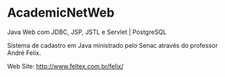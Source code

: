 # AcademicNetWeb
Java Web com JDBC, JSP, JSTL e Servlet | PostgreSQL

Sistema de cadastro em Java ministrado pelo Senac através do professor André Felix.

Web Site: http://www.feltex.com.br/felix/
